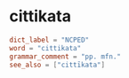 # cittikata

``` toml
dict_label = "NCPED"
word = "cittikata"
grammar_comment = "pp. mfn."
see_also = ["cittīkata"]
```

